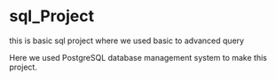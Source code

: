 # sql_Project

this is basic sql project where we used basic to advanced query

Here we used PostgreSQL database management system to make this project.

